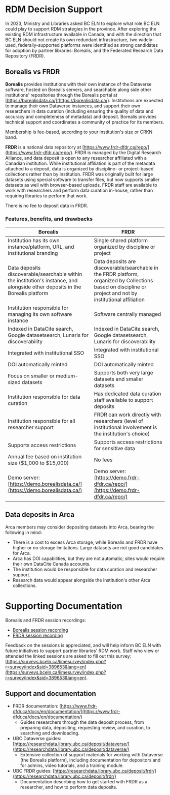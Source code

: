 # RDM Decision Support

In 2023, Ministry and Libraries asked BC ELN to explore what role BC ELN could play to support RDM strategies in the province. After exploring the existing RDM infrastructure available in Canada, and with the direction that BC ELN should not create its own redundant infrastructure, two widely-used, federally-supported platforms were identified as strong candidates for adoption by partner libraries: Borealis, and the Federated Research Data Repository (FRDR).

## Borealis vs FRDR

**Borealis** provides institutions with their own instance of the Dataverse software, hosted on Borealis servers, and searchable along side other institutions' repositories through the Borealis portal at [https://borealisdata.ca/](https://borealisdata.ca/). Institutions are expected to manage their own Dataverse instances, and support their own researchers in data curation (including ensuring the quality of data and accuracy and completeness of metadata) and deposit. Borealis provides technical support and coordinates a community of practice for its members.

Membership is fee-based, according to your institution's size or CRKN band.

**FRDR** is a national data repository at [https://www.frdr-dfdr.ca/repo/](https://www.frdr-dfdr.ca/repo/). FRDR is managed by the Digital Research Alliance, and data deposit is open to any researcher affiliated with a Canadian institution. While institutional affiliation is part of the metadata attached to a deposit, data is organized by discipline- or project-based collections rather than by institution. FRDR was originally built for large datasets using special software to transfer files, but now supports smaller datasets as well with browser-based uploads. FRDR staff are available to work with researchers and perform data curation in-house, rather than requiring libraries to perform that work.

There is no fee to deposit data in FRDR.

### Features, benefits, and drawbacks

| **Borealis** | **FRDR** |
| --- | --- |
| Institution has its own instance/platform, URL, and institutional branding | Single shared platform organized by discipline or project |
| Data deposits discoverable/searchable within the institution's instance, and alongside other deposits in the Borealis platform | Data deposits are discoverable/searchable in the FRDR platform, organized by Collections based on discipline or project and not by institutional affiliation |
| Institution responsible for managing its own software instance | Software centrally managed |
| Indexed in DataCite search, Google datasetsearch, Lunaris for discoverability | Indexed in DataCite search, Google datasetsearch, Lunaris for discoverability |
| Integrated with institutional SSO | Integrated with institutional SSO |
| DOI automatically minted | DOI automatically minted |
| Focus on smaller or medium-sized datasets | Supports both very large datasets and smaller datasets |
| Institution responsible for data curation | Has dedicated data curation staff available to support deposits |
| Institution responsible for all researcher support | FRDR can work directly with researchers (level of institutional involvement is the institution's choice) |
| Supports access restrictions | Supports access restrictions for sensitive data |
| Annual fee based on institution size ($1,000 to $15,000) | No fees |
| Demo server: [https://demo.borealisdata.ca/](https://demo.borealisdata.ca/) | Demo server: [https://demo.frdr-dfdr.ca/repo/](https://demo.frdr-dfdr.ca/repo/) |

## Data deposits in Arca

Arca members may consider depositing datasets into Arca, bearing the following in mind:

- There is a cost to excess Arca storage, while Borealis and FRDR have higher or no storage limitations. Large datasets are not good candidates for Arca.
- Arca has DOI capabilities, but they are not automatic; sites would require their own DataCite Canada accounts.
- The institution would be responsible for data curation and researcher support.
- Research data would appear alongside the institution's other Arca collections.

# Supporting Documentation

Borealis and FRDR session recordings:

- [Borealis session recording](https://1sfu-my.sharepoint.com/:v:/g/personal/offceln_sfu_ca/EdTV7OOOEXpBslFpY5PsV0EBlgw1FDlCFTqvc4sXHjXzTg?e=96bLRU)
- [FRDR session recording](https://1sfu-my.sharepoint.com/:v:/g/personal/offceln_sfu_ca/EXr2TaKNPJ9LuvYxAQGRAxcBCQu4EmTD5xo6u7WBDhiz5A?e=VO1n7n)

Feedback on the sessions is appreciated, and will help inform BC ELN with future initiatives to support partner libraries' RDM work. Staff who view or attended the linked sessions are asked to fill out this survey: [https://surveys.bceln.ca/limesurvey/index.php?r=survey/index&sid=389653&lang=en](https://surveys.bceln.ca/limesurvey/index.php?r=survey/index&sid=389653&lang=en).

## Support and documentation

- FRDR documentation: [https://www.frdr-dfdr.ca/docs/en/documentation/](https://www.frdr-dfdr.ca/docs/en/documentation/)
  - Guides researchers through the data deposit process, from preparing data, depositing, requesting review, and curation, to searching and downloading.
- UBC Dataverse guides: [https://researchdata.library.ubc.ca/deposit/dataverse/](https://researchdata.library.ubc.ca/deposit/dataverse/)
  - Extensive collection of support materials for working with Dataverse (the Borealis platform), including documentation for depositors and for admins, video tutorials, and a training module.
- UBC FRDR guides: [https://researchdata.library.ubc.ca/deposit/frdr/](https://researchdata.library.ubc.ca/deposit/frdr/)
  - Documentation describing how to get started with FRDR as a researcher, and how to perform data deposits.
